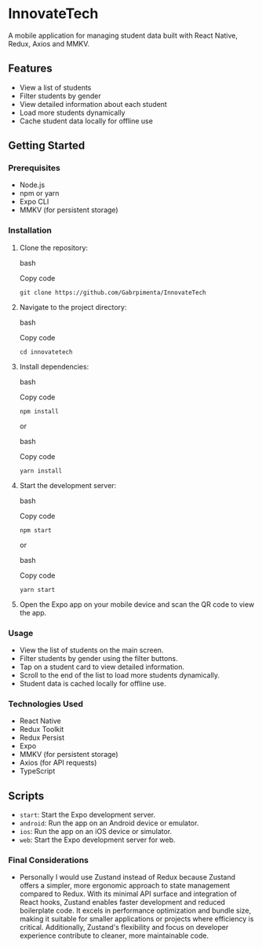 # InnovateTech

A mobile application for managing student data built with React Native, Redux, Axios and MMKV.

## Features

- View a list of students
- Filter students by gender
- View detailed information about each student
- Load more students dynamically
- Cache student data locally for offline use

## Getting Started

### Prerequisites

- Node.js
- npm or yarn
- Expo CLI
- MMKV (for persistent storage)

### Installation

1.  Clone the repository:

    bash

    Copy code

    `git clone https://github.com/Gabrpimenta/InnovateTech`

2.  Navigate to the project directory:

    bash

    Copy code

    `cd innovatetech`

3.  Install dependencies:

    bash

    Copy code

    `npm install`

    or

    bash

    Copy code

    `yarn install`

4.  Start the development server:

    bash

    Copy code

    `npm start`

    or

    bash

    Copy code

    `yarn start`

5.  Open the Expo app on your mobile device and scan the QR code to view the app.

### Usage

- View the list of students on the main screen.
- Filter students by gender using the filter buttons.
- Tap on a student card to view detailed information.
- Scroll to the end of the list to load more students dynamically.
- Student data is cached locally for offline use.

### Technologies Used

- React Native
- Redux Toolkit
- Redux Persist
- Expo
- MMKV (for persistent storage)
- Axios (for API requests)
- TypeScript

## Scripts

- `start`: Start the Expo development server.
- `android`: Run the app on an Android device or emulator.
- `ios`: Run the app on an iOS device or simulator.
- `web`: Start the Expo development server for web.

### Final Considerations

- Personally I would use Zustand instead of Redux because Zustand offers a simpler, more ergonomic approach to state management compared to Redux. With its minimal API surface and integration of React hooks, Zustand enables faster development and reduced boilerplate code. It excels in performance optimization and bundle size, making it suitable for smaller applications or projects where efficiency is critical. Additionally, Zustand's flexibility and focus on developer experience contribute to cleaner, more maintainable code.
